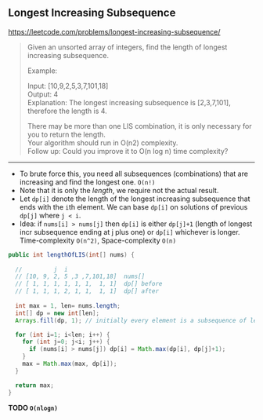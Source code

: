 ## Longest Increasing Subsequence
https://leetcode.com/problems/longest-increasing-subsequence/

> Given an unsorted array of integers, find the length of longest increasing subsequence.
> 
> Example:
> 
> Input: [10,9,2,5,3,7,101,18]  
> Output: 4  
> Explanation: The longest increasing subsequence is [2,3,7,101], therefore the length is 4.   
> 
> There may be more than one LIS combination, it is only necessary for you to return the length.  
> Your algorithm should run in O(n2) complexity.  
> Follow up: Could you improve it to O(n log n) time complexity?
---
* To brute force this, you need all subsequences (combinations) that are increasing and find the longest one. `O(n!)`  
* Note that it is only the *length*, we require not the actual result.  
* Let `dp[i]` denote the length of the longest increasing subsequence that ends with the `i`th element. We can base `dp[i]` on solutions of previous `dp[j]` where `j < i`.  
* Idea: if `nums[i] > nums[j]` then `dp[i]` is either `dp[j]+1` (length of longest incr subsequence ending at j plus one) or `dp[i]` whichever is longer. Time-complexity `O(n^2)`, Space-complexity `O(n)`

```java
public int lengthOfLIS(int[] nums) {
  
  //         j  i
  // [10, 9, 2, 5 ,3 ,7,101,18]  nums[]
  // [ 1, 1, 1, 1, 1, 1,  1, 1]  dp[] before
  // [ 1, 1, 1, 2, 1, 1,  1, 1]  dp[] after
        
  int max = 1, len= nums.length;
  int[] dp = new int[len];
  Arrays.fill(dp, 1); // initially every element is a subsequence of length 1 by itself.

  for (int i=1; i<len; i++) {
    for (int j=0; j<i; j++) {
      if (nums[i] > nums[j]) dp[i] = Math.max(dp[i], dp[j]+1);
    }
    max = Math.max(max, dp[i]);
  }

  return max;
}
```

**TODO `O(nlogn)`**

